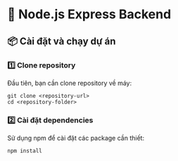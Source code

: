 # 📌 Node.js Express Backend

## 📦 Cài đặt và chạy dự án

### 1️⃣ Clone repository

Đầu tiên, bạn cần clone repository về máy:

```
git clone <repository-url>
cd <repository-folder>

```
### 2️⃣ Cài đặt dependencies

Sử dụng npm để cài đặt các package cần thiết:

```
npm install
